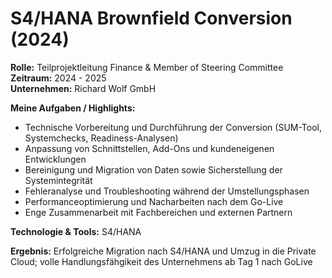 # S4/HANA Brownfield Conversion (2024)

**Rolle:** Teilprojektleitung Finance & Member of Steering Committee  
**Zeitraum:** 2024 - 2025    
**Unternehmen:** Richard Wolf GmbH  

**Meine Aufgaben / Highlights:**
- Technische Vorbereitung und Durchführung der Conversion (SUM-Tool, Systemchecks, Readiness-Analysen)
-	Anpassung von Schnittstellen, Add-Ons und kundeneigenen Entwicklungen
-	Bereinigung und Migration von Daten sowie Sicherstellung der Systemintegrität
-	Fehleranalyse und Troubleshooting während der Umstellungsphasen
-	Performanceoptimierung und Nacharbeiten nach dem Go-Live
-	Enge Zusammenarbeit mit Fachbereichen und externen Partnern

**Technologie & Tools:** S4/HANA

**Ergebnis:** Erfolgreiche Migration nach S4/HANA und Umzug in die Private Cloud; volle Handlungsfähgikeit des Unternehmens ab Tag 1 nach GoLive
